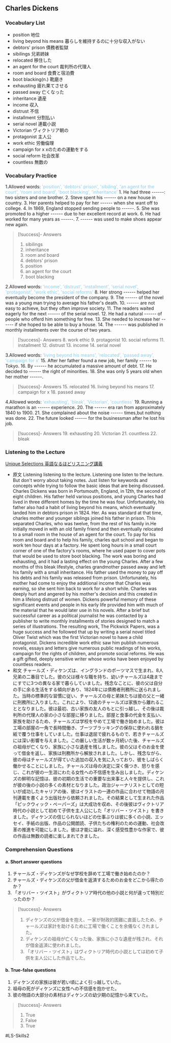 ## Charles Dickens

### Vocabulary List
- position
    地位
- living beyond his means
    暮らしを維持するのに十分な収入がない
- debtors' prison
    債務者監獄
- sibilings
    兄弟姉妹
- relocated
    移住した
- an agent for the court
    裁判所の代理人
- room and board
    食費と宿泊費
- boot blacking(n.)
    靴磨き
- exhausting
    疲れ果てさせる
- passed away
    亡くなった
- inheritance
    遺産
- income
    収入
- distrust
    不信
- installment
    分割払い
- serial novel
    連載小説
- Victorian
    ヴィクトリア朝の
- protagonist
    主人公
- work ethic
    労働倫理
- campaign for x
    xのための運動をする
- social reform
    社会改革
- countless
    無数の

### Vocabulary Practice
1.Allowed words: <span style="color: #87CEEB;"> 'position', 'debtors' prison', 'sibiling', 'an agent for the court', 'room and board', 'boot blacking', 'inheritance' </span>
    1. He had three ------: two sisters and one brother.
    2. Steve spent his ------ on a new house in country.
    3. Her parents helped to pay for her ------ when she want off to college.
    4. In 1869, England stopped sending people to ------.
    5. She was promoted to a higher ------ due to her excellent record at work.
    6. He had worked for many years as ------.
    7. ------ was used to make shoes appear new again.
>[!success]- Answers
> 1. sibilings
> 2. inheritance
> 3. room and board
> 4. debtors' prison
> 5. position
> 6. an agent for the court
> 7. boot blacking

2.Allowed words: <span style="color: #87CEEB;"> 'income', 'distrust', 'installment', 'serial novel', 'protagonist', 'work ethic', 'social reforms' </span>
    8. Her strong ------ helped her eventually become the president of the company.
    9. The ------ of the novel was a young man trying to average his father's death.
    10. ------ are not easy to achieve, but they often improve society.
    11. The readers waited eagerly for the next ------ of the serial novel.
    12. He had a natural ------ of people who offerd him something for free.
    13. She needed to increase her ------ if she hoped to be able to buy a house.
    14. The ------ was published in monthly installments over the course of two years.
>[!success]- Answers
> 8. work ethic
> 9. protagonist
> 10. social reforms
> 11. installment
> 12. distrust
> 13. income
> 14. serial novel

3.Allowed words: <span style="color: #87CEEB;"> 'living beyond his means', 'relocated', 'passed away', 'campaign for x' </span>
    15. After her father found a new job, her family ------ to Tokyo.
    16. By ------ he accumulated a massive amount of debt.
    17. He decided to ------ the right of minorities.
    18. She was only 5 years old when her mother ------.
>[!success]- Answers
> 15. relocated
> 16. living beyond his means
> 17. campaign for x
> 18. passed away

4.Allowed words: <span style="color: #87CEEB;"> 'exhausting', 'bleak', 'Victorian', 'countless' </span>
    19. Running a marathon is an ------ experience.
    20. The ------ era ran from approximately 1840 to 1900.
    21. She complained about the noise ------ times,but nothing was done.
    22. The future looked ------ for the businessman after he lost his job.
>[!success]- Answers
> 19. exhausting
> 20. Victorian
> 21. countless
> 22. bleak

### Listening to the Lecture
[Unique Selections 英語なるほどリスニング講義](https://shohakusha.com/streaming#anchorlink-list-menu)
- 原文
    Listening listening to the lecture. Listening one listen to the lecture. But don't worry about taking notes. Just listen for keywords and concepts while trying to follow the basic ideas that are being discussed. Charles Dickens was born in Portsmouth, England, in 12th, the second of eight children. His father held various positions, and young Charles had lived in three different homes by the time he was four. Unfortunately, his father also had a habit of living beyond his means, which eventually landed him in debtors prison in 1824. Her. As was standard at that time, charles mother and younger siblings joined his father in prison. This separated Charles, who was twelve, from the rest of his family in.He initially moved in with an old family friend and then eventually relocated to a small room in the house of an agent for the court. To pay for his room and board and to help his family, charles quit school and began to work ten hour days at a factory. He spent long hours in a small court corner of one of the factory's rooms, where he used paper to cover pots that would be used to store boot blacking. The work was boring and exhausting, and it had a lasting effect on the young Charles. After a few months of this bleak lifestyle, charles grandmother passed away and left his family with a small inheritance. His father used the money to pay off his debts and his family was released from prison. Unfortunately, his mother had come to enjoy the additional income that Charles was earning, so she sent him back to work for a short while. Charles was deeply hurt and angered by his mother's decision and this created in him a lifelong distrust of women. Dickens powerful memory of these significant events and people in his early life provided him with much of the material that he would later use in his novels. After a brief but successful career as a political journalist he was contacted by a publisher to write monthly installments of stories designed to match a series of illustrations. The resulting work, The Pickwick Papers, was a huge success and he followed that up by writing a serial novel titled Oliver Twist which was the first Victorian novel to have a child protagonist. Dickens incredible work ethic saw him publish numerous novels, essays and letters give numerous public readings of his works, campaign for the rights of children, and promote social reforms. He was a gift gifted, deeply sensitive writer whose works have been enjoyed by countless readers.
- 和文
    チャールズ・ディケンズは、イングランドのポーツマスで生まれ、8人兄弟の二番目でした。彼の父は様々な職を持ち、幼いチャールズは4歳までにすでに3つの異なる家で暮らしていました。残念なことに、彼の父は自分の手に余る生活をする傾向があり、1824年には債務者刑務所に送られました。当時の標準的な習慣に従い、チャールズの母と弟妹たちは彼の父と一緒に刑務所に入りました。これにより、12歳のチャールズは家族から離れることとなりました。彼は最初、古い家族の友人のもとに引っ越し、その後は裁判所の代理人の家の小さな部屋に移りました。部屋と食事の代金を支払い、家族を助けるため、チャールズは学校をやめて工場で働き始めました。彼は工場の部屋の一角で長時間働き、ブーツブラッキングの保存に使われる鍋を紙で覆う仕事をしていました。仕事は退屈で疲れるもので、若きチャールズには深い影響を与えました。この厳しい生活が数ヶ月続いた後、チャールズの祖母が亡くなり、家族に小さな遺産を残しました。彼の父はそのお金を使って借金を返し、家族は刑務所から解放されました。しかし、残念ながら、彼の母はチャールズが得ていた追加の収入を気に入っており、彼をしばらく働かせることにしました。チャールズは母の決定に深く傷つき、怒りを感じ、これが彼の一生涯にわたる女性への不信感を生み出しました。ディケンズの鮮明な記憶は、彼の初期の生活での重要な出来事と人々を提供し、これが彼の後の小説の多くの素材となりました。政治ジャーナリストとしての短いが成功したキャリアの後、彼はイラストの一連の作品に合わせて物語の月刊連載を書くよう出版社から依頼されました。その結果として生まれた作品「ピックウィック・ペーパーズ」は大成功を収め、その後彼はヴィクトリア時代の小説として初めて子供を主人公にした「オリバー・ツイスト」を書きました。ディケンズの信じられないほどの仕事ぶりは彼に多くの小説、エッセイ、手紙の出版、作品の公開朗読、子供たちの権利のための運動、社会改革の推進を可能にしました。彼は才能に溢れ、深く感受性豊かな作家で、彼の作品は無数の読者に楽しまれてきました。

### Comprehension Questions
#### a. Short answer questions
1) チャールズ・ディケンズがなぜ学校を辞めて工場で働き始めたのか？
2) チャールズ・ディケンズの父が借金を返済するためのお金をどこから得たのか？
3) 「オリバー・ツイスト」がヴィクトリア時代の他の小説と何が違って特別だったのか？
> [!success]- Answers
>1) ディケンズの父が借金を抱え、一家が財政的困難に直面したため、チャールズは家計を助けるために工場で働くことを余儀なくされました。
>2) ディケンズの祖母が亡くなった後、家族に小さな遺産が残され、それが借金返済に使われました。
>3) 「オリバー・ツイスト」はヴィクトリア時代の小説としては初めて子供を主人公にした作品でした。

#### b. True-false questions
1) ディケンズの家族は彼が若い頃によく引っ越していた。
2) 祖母の死がディケンズに女性への不信感を抱かせた。
3) 彼の物語の大部分の素材はディケンズの幼少期の記憶から来ていた。
> [!success]- Answers
>1) True
>2) False
>3) True

#LS-Skills2